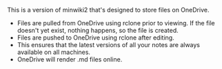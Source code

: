 This is a version of minwiki2 that's designed to store files on OneDrive.

- Files are pulled from OneDrive using rclone prior to viewing. If the file doesn't yet exist, nothing happens, so the file is created.
- Files are pushed to OneDrive using rclone after editing.
- This ensures that the latest versions of all your notes are always available on all machines.
- OneDrive will render .md files online.
